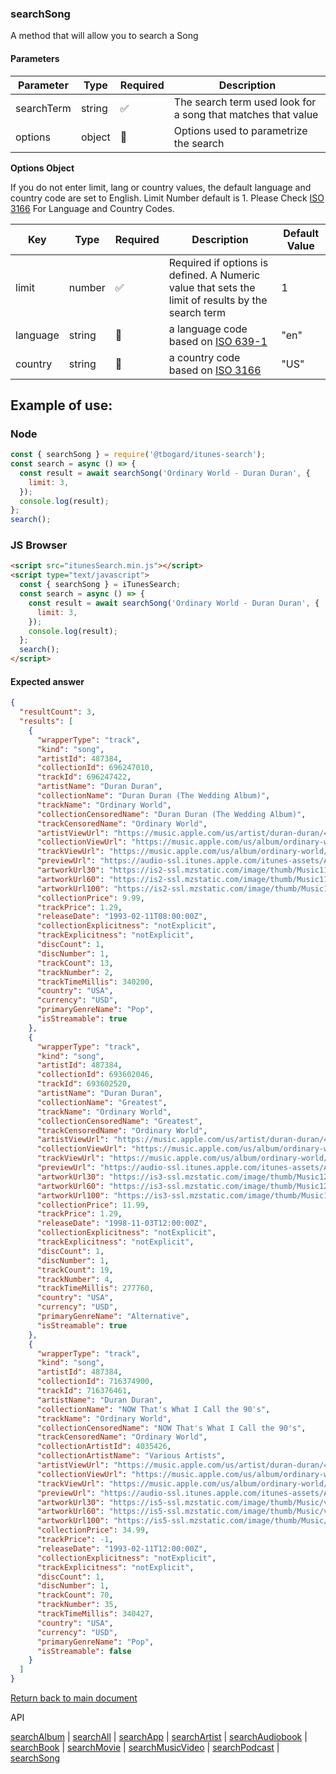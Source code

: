 ### searchSong

A method that will allow you to search a Song

#### Parameters

| Parameter  | Type   | Required | Description                                                  |
| ---------- | ------ | -------- | ------------------------------------------------------------ |
| searchTerm | string | ✅       | The search term used look for a song that matches that value |
| options    | object | 🔴       | Options used to parametrize the search                       |

<b>Options Object</b>

If you do not enter limit, lang or country values, the default language and country code are set to English. Limit Number default is 1.
Please Check [ISO 3166](https://en.wikipedia.org/wiki/ISO_3166-1_alpha-2) For Language and Country Codes.

| Key      | Type   | Required | Description                                                                                       | Default Value |
| -------- | ------ | -------- | ------------------------------------------------------------------------------------------------- | ------------- |
| limit    | number | ✅       | Required if options is defined. A Numeric value that sets the limit of results by the search term | 1             |
| language | string | 🔴       | a language code based on [ISO 639-1](https://en.wikipedia.org/wiki/List_of_ISO_639-1_codes)       | "en"          |
| country  | string | 🔴       | a country code based on [ISO 3166](https://en.wikipedia.org/wiki/ISO_3166-1_alpha-2)              | "US"          |

## Example of use:

### Node

```js
const { searchSong } = require('@tbogard/itunes-search');
const search = async () => {
  const result = await searchSong('Ordinary World - Duran Duran', {
    limit: 3,
  });
  console.log(result);
};
search();
```

### JS Browser

```html
<script src="itunesSearch.min.js"></script>
<script type="text/javascript">
  const { searchSong } = iTunesSearch;
  const search = async () => {
    const result = await searchSong('Ordinary World - Duran Duran', {
      limit: 3,
    });
    console.log(result);
  };
  search();
</script>
```

#### Expected answer

```json
{
  "resultCount": 3,
  "results": [
    {
      "wrapperType": "track",
      "kind": "song",
      "artistId": 487384,
      "collectionId": 696247010,
      "trackId": 696247422,
      "artistName": "Duran Duran",
      "collectionName": "Duran Duran (The Wedding Album)",
      "trackName": "Ordinary World",
      "collectionCensoredName": "Duran Duran (The Wedding Album)",
      "trackCensoredName": "Ordinary World",
      "artistViewUrl": "https://music.apple.com/us/artist/duran-duran/487384?uo=4",
      "collectionViewUrl": "https://music.apple.com/us/album/ordinary-world/696247010?i=696247422&uo=4",
      "trackViewUrl": "https://music.apple.com/us/album/ordinary-world/696247010?i=696247422&uo=4",
      "previewUrl": "https://audio-ssl.itunes.apple.com/itunes-assets/AudioPreview115/v4/5a/79/8e/5a798e77-28cb-d1dd-b7ca-827d32e75a78/mzaf_12921270147858871715.plus.aac.p.m4a",
      "artworkUrl30": "https://is2-ssl.mzstatic.com/image/thumb/Music115/v4/67/dc/cc/67dccc7e-2988-7a56-777d-b788ecf4d487/source/30x30bb.jpg",
      "artworkUrl60": "https://is2-ssl.mzstatic.com/image/thumb/Music115/v4/67/dc/cc/67dccc7e-2988-7a56-777d-b788ecf4d487/source/60x60bb.jpg",
      "artworkUrl100": "https://is2-ssl.mzstatic.com/image/thumb/Music115/v4/67/dc/cc/67dccc7e-2988-7a56-777d-b788ecf4d487/source/100x100bb.jpg",
      "collectionPrice": 9.99,
      "trackPrice": 1.29,
      "releaseDate": "1993-02-11T08:00:00Z",
      "collectionExplicitness": "notExplicit",
      "trackExplicitness": "notExplicit",
      "discCount": 1,
      "discNumber": 1,
      "trackCount": 13,
      "trackNumber": 2,
      "trackTimeMillis": 340200,
      "country": "USA",
      "currency": "USD",
      "primaryGenreName": "Pop",
      "isStreamable": true
    },
    {
      "wrapperType": "track",
      "kind": "song",
      "artistId": 487384,
      "collectionId": 693602046,
      "trackId": 693602520,
      "artistName": "Duran Duran",
      "collectionName": "Greatest",
      "trackName": "Ordinary World",
      "collectionCensoredName": "Greatest",
      "trackCensoredName": "Ordinary World",
      "artistViewUrl": "https://music.apple.com/us/artist/duran-duran/487384?uo=4",
      "collectionViewUrl": "https://music.apple.com/us/album/ordinary-world/693602046?i=693602520&uo=4",
      "trackViewUrl": "https://music.apple.com/us/album/ordinary-world/693602046?i=693602520&uo=4",
      "previewUrl": "https://audio-ssl.itunes.apple.com/itunes-assets/AudioPreview125/v4/c7/ea/87/c7ea8732-4416-9f5c-6ddb-c94a1cd6ea2b/mzaf_8665470121722723342.plus.aac.p.m4a",
      "artworkUrl30": "https://is3-ssl.mzstatic.com/image/thumb/Music124/v4/2f/1d/47/2f1d47dc-7952-3dec-5cad-4c354ce79607/source/30x30bb.jpg",
      "artworkUrl60": "https://is3-ssl.mzstatic.com/image/thumb/Music124/v4/2f/1d/47/2f1d47dc-7952-3dec-5cad-4c354ce79607/source/60x60bb.jpg",
      "artworkUrl100": "https://is3-ssl.mzstatic.com/image/thumb/Music124/v4/2f/1d/47/2f1d47dc-7952-3dec-5cad-4c354ce79607/source/100x100bb.jpg",
      "collectionPrice": 11.99,
      "trackPrice": 1.29,
      "releaseDate": "1998-11-03T12:00:00Z",
      "collectionExplicitness": "notExplicit",
      "trackExplicitness": "notExplicit",
      "discCount": 1,
      "discNumber": 1,
      "trackCount": 19,
      "trackNumber": 4,
      "trackTimeMillis": 277760,
      "country": "USA",
      "currency": "USD",
      "primaryGenreName": "Alternative",
      "isStreamable": true
    },
    {
      "wrapperType": "track",
      "kind": "song",
      "artistId": 487384,
      "collectionId": 716374900,
      "trackId": 716376461,
      "artistName": "Duran Duran",
      "collectionName": "NOW That's What I Call the 90's",
      "trackName": "Ordinary World",
      "collectionCensoredName": "NOW That's What I Call the 90's",
      "trackCensoredName": "Ordinary World",
      "collectionArtistId": 4035426,
      "collectionArtistName": "Various Artists",
      "artistViewUrl": "https://music.apple.com/us/artist/duran-duran/487384?uo=4",
      "collectionViewUrl": "https://music.apple.com/us/album/ordinary-world/716374900?i=716376461&uo=4",
      "trackViewUrl": "https://music.apple.com/us/album/ordinary-world/716374900?i=716376461&uo=4",
      "previewUrl": "https://audio-ssl.itunes.apple.com/itunes-assets/AudioPreview62/v4/43/82/3c/43823c67-2c26-6472-bbce-ca48b12e7f6e/mzaf_7638943305265166988.plus.aac.p.m4a",
      "artworkUrl30": "https://is5-ssl.mzstatic.com/image/thumb/Music/v4/9f/99/07/9f990707-cf0c-9275-334d-a4d0f5522d2c/source/30x30bb.jpg",
      "artworkUrl60": "https://is5-ssl.mzstatic.com/image/thumb/Music/v4/9f/99/07/9f990707-cf0c-9275-334d-a4d0f5522d2c/source/60x60bb.jpg",
      "artworkUrl100": "https://is5-ssl.mzstatic.com/image/thumb/Music/v4/9f/99/07/9f990707-cf0c-9275-334d-a4d0f5522d2c/source/100x100bb.jpg",
      "collectionPrice": 34.99,
      "trackPrice": -1,
      "releaseDate": "1993-02-11T12:00:00Z",
      "collectionExplicitness": "notExplicit",
      "trackExplicitness": "notExplicit",
      "discCount": 1,
      "discNumber": 1,
      "trackCount": 70,
      "trackNumber": 35,
      "trackTimeMillis": 340427,
      "country": "USA",
      "currency": "USD",
      "primaryGenreName": "Pop",
      "isStreamable": false
    }
  ]
}
```

[Return back to main document](./index.md)

API

[searchAlbum](./searchAlbum.md) | [searchAll](./searchAll.md) | [searchApp](./searchApp.md) | [searchArtist](./searchArtist.md) | [searchAudiobook](./searchAudiobook.md) | [searchBook](./searchBook.md) | [searchMovie](./searchMovie.md) | [searchMusicVideo](./searchMusicVideo.md) | [searchPodcast](./searchPodcast.md) | [searchSong](./searchSong.md)
